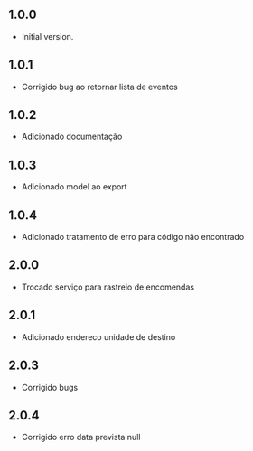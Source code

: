 ## 1.0.0

- Initial version.

## 1.0.1

- Corrigido bug ao retornar lista de eventos

## 1.0.2

- Adicionado documentação

## 1.0.3

- Adicionado model ao export

## 1.0.4

- Adicionado tratamento de erro para código não encontrado

## 2.0.0

- Trocado serviço para rastreio de encomendas

## 2.0.1

- Adicionado endereco unidade de destino

## 2.0.3

- Corrigido bugs

## 2.0.4

- Corrigido erro data prevista null
